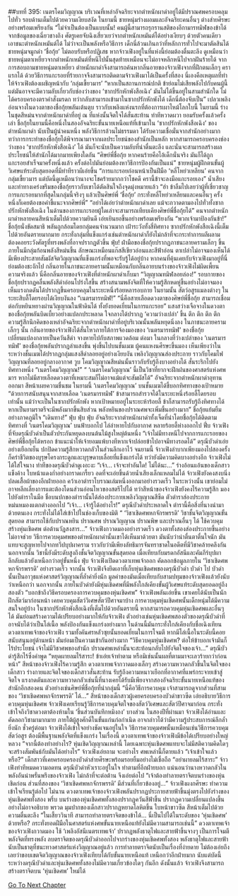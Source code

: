 ##บทที่ 395: เนตรโคมวิญญาณ
บริเวณที่เหล่าอัจฉริยะจากตำหนักผาดำอยู่ได้มีปราณศพครอบคลุมไปทั่ว รอบด้านเต็มไปด้วยความเงียบสงัด
ในยามนี้ ชายหนุ่มร่างผอมและอัจฉริยะคนอื่นๆ ต่างส่ายศีรษะอย่างพร้อมเพรียงกัน
“ไม่จำเป็นต้องเป็นแบบนั้น! คนผู้นี้สามารถรุกรานสติของอีกามารทมิฬของข้าได้ จากข้อมูลของเฉี่ยวชางถิง ศัตรูเคยจับฉิงเสี่ยวเยว่จากตำหนักเหมันต์ได้อย่างเงียบๆ ด้วยตัวคนเดียว เอาชนะตำหนักเหมันต์ได้ ไม่ว่าจะเป็นพลังหรือวิธีการ เด็กนี่ล้วนเกินกว่าที่หลักการทั่วไปจะมาตัดสินได้
ชายหนุ่มจมูกดำ ‘ชื่อกุ้ย’ ไม่ตอบรับหรือปฏิเสธ
หากจ้าวเฟิงอยู่ในที่แห่งนี้ย่อมต้องตื่นตะลึง ดูเหมือนว่าชายหนุ่มตาเหยี่ยวจากตำหนักเหมันต์ที่หนีไปนั้นสุดท้ายเหมือนจะไม่อาจหลีกหนีไปจากฝันร้ายได้
จากการสอบถามชายหนุ่มตาเหยี่ยว ตำหนักผาดำจึงสามารถค้นหากลิ่นอายของจ้าวเฟิงจากที่ฝึกตนเล็กๆ คราแรกได้ ด้วยวิธีการแกะรอยที่ร้ายกาจจึงสามารถติดตามจ้าวเฟิงมาได้เป็นครั้งที่สอง
นี่เองคือเหตุผลที่ทำให้จ้าวเฟิงต้องเผชิญหน้ากับ ‘กลุ่มเขี้ยวมาร’
“หากเป็นสถานการณ์ปกติ ข้าย่อมไม่เสียพลังไปกับคนผู้นี้ แต่มันอาจจะมีความลับเกี่ยวกับช่องว่างของ ‘ซากปรักหักพังสือเฉิง’ มันไม่ได้ขึ้นอยู่ในสามสำนักใด ไม่ได้ครอบครองตราคำสั่งมรดก ทว่ากลับสามารถเข้ามาในซากปรักหักพังได้ เด็กนี่ต้องจับเป็น”
เปลวเพลิงอ่อนจางในดวงตาของชื่อกุ้ยพลันเต้นตุบ ราวกับเพลิงแห่งนรกที่ต้องการเผาไหม้โลกใบนี้
ในยามนี้ ร่างในชุดสีหม่นจากตำหนักผาดำที่อยู่ ณ ที่แห่งนั้นจิตใจได้สั่นสะท้าน ท่าทีหวาดผวา ยอมรับครั้งแล้วครั้งเล่า
ชื่อกุ้ยในยามนี้คือหนึ่งในสองอัจฉริยะขั้นนายเหนือแท้ที่เข้ามาใน ‘ซากปรักหักพังสือเฉิง’ ของตำหนักผาดำ นับเป็นผู้นำคนหนึ่ง พลังวิธีการล้วนไม่ธรรมดา ได้รับความเชื่อมั่นจากสำนักอย่างมาก
ทว่าการกระทำของชื่อกุ้ยได้พิจารณามาจากผลประโยชน์ของสำนักเป็นหลัก
หากสามารถครอบครองช่องว่างของ ‘ซากปรักหักพังสือเฉิง’ ได้ มันก็จะนับเป็นความลับที่น่าตื่นตะลึง และนั่นจะสามารถสร้างผลประโยชน์ให้สำนักได้มากมายเพียงใดกัน
“ศิษย์พี่ชื่อกุ้ย หากคนร้ายคือไอ้เด็กนั่นจริง มันก็ได้ถูกแกะรอยสำเร็จมาครั้งหนึ่งแล้ว ครั้งต่อไปมันย่อมต้องหาวิธีการป้องกันเป็นแน่”
ชายหนุ่มผู้ฝึกตนขั้นผู้วิเศษแท้ระดับสุดยอดที่มีท่าทีราวผีเอ่ยขึ้น
“การแกะรอยก่อนหน้าเป็นฝีมือ ‘หลี่โหย่วเหลียน’ คนจากกลุ่มเขี้ยวมาร แต่บัดนี้ดูเหมือนว่านางจะโชคร้ายมากกว่าโชคดี ครานี้ข้าจะลงมือแกะรอยเอง”
น้ำเสียงและท่าทางเคร่งขรึมของชื่อกุ้ยราวกับเขาได้ตัดสินใจถึงจุดมุ่งหมายแล้ว
“ฮ่า ข้าลืมไปเลยว่าผู้ที่เชี่ยวชาญการแกะรอยมากที่สุดในกลุ่มนี้จริงๆ แล้วเป็นศิษย์พี่ ‘ชื่อกุ้ย’ กระทั่งหลี่โหย่วเหลียนและคนอื่นๆ ครั้งหนึ่งก็เคยต้องขอคำชี้แนะจากศิษย์พี่”
“อย่าได้เอ่ยว่าตำหนักผาดำเลย แม้จะกวาดตามองไปทั่วทั้งซากปรักหักพังสือเฉิง ในด้านของการแกะรอยผู้ใดเล่าจะสามารถเทียบเคียงศิษย์พี่ชื่อกุ้ยได้”
คนจากตำหนักผาดำหลายคนสีหน้าเต็มไปด้วยความยินดี เอ่ยเยินยอขึ้นอย่างพร้อมเพรียงกัน
“พวกเจ้ามาป้องกันข้า!”
ชื่อกุ้ยนั่งขัดสมาธิ พลันถูกล้อมโดยกลุ่มคนจำนวนมาก เฝ้าระวังทั้งสี่ทิศทาง
ซากปรักหักพังสือเฉิงนี้เต็มไปด้วยอันตรายมากมาย กระทั่งกลุ่มที่แข็งแกร่งเช่นตำหนักผาดำก็ยังไม่กล้าที่จะกระทำการผลีผลาม ต้องคอยระวังศัตรูที่ทรงพลังที่อาจปรากฏตัวขึ้น
ฟุ่บ!
ฝ่ามือของชื่อกุ้ยปรากฏภาชนะลายครามเล็กๆ ขึ้น ภายในมีกลุ่มก้อนพลังสีหม่นขึ้น ลักษณะเหมือนแก๊สสีเขียวอ่อนและสีฟ้าอ่อน ตาเปล่าไม่อาจมองเห็นได้ มีเพียงประสาทสัมผัสจิตวิญญาณที่แข็งแกร่งที่พอจะรับรู้ได้อยู่บ้าง
หากคนที่คุ้นเคยกับจ้าวเฟิงมาอยู่ที่นี่ย่อมต้องชะงักไป กลิ่นอายในภาชนะลายครามนั้นเหมือนกับกลิ่นอายบนร่างของจ้าวเฟิงไม่ผิดเพี้ยน
ความจริงแล้ว นี่คือกลิ่นอายของจ้าวเฟิงที่ตำหนักผาดำเก็บมา
“วิญญาณทมิฬลอยล่อง!”
รอบกายของชื่อกุ้ยปรากฏคลื่นพลังสีดำอ่อนโปร่งใสขึ้น สร้างสนามพลังจิตที่ให้ความรู้สึกหดหู่ขึ้นอย่างไม่อาจมองเห็นแรงกดดันได้ปรากฏขึ้นครอบคลุมในระยะหนึ่งร้อยหลารอบกาย
ในยามนั้น สัตว์อสูรแมลงต่างๆ ในระยะสิบลี้โดยรอบได้เงียบงันลง
“เนตรมารทมิฬ!”
“นี่คือสายเลือดดวงตาของศิษย์พี่ชื่อกุ้ย สามารถเชื่อมต่อกับหยินหยางผ่านวิญญาณในฟ้าดินได้ ทั้งยังยอดเยี่ยมในการแกะรอย”
แสงสว่างเจือจางในดวงตาของชื่อกุ้ยพลันบิดเบี้ยวอย่างแปลกประหลาด ใจกลางได้ปรากฏ ‘ความว่างเปล่า’ ขึ้น
ตึก ตึก ตึก ตึก
ความรู้สึกนึกคิดของเหล่าอัจฉริยะจากตำหนักผาดำที่อยู่บริเวณนั้นพลันหยุดนิ่งลง
ในภาชนะลายครามเล็กๆ นั้น กลิ่นอายของจ้าวเฟิงได้สั่นไหวภายใต้การจ้องมองของ ‘เนตรมารทมิฬ’ ของชื่อกุ้ย เปลี่ยนแปลงกลายเป็นควันสีดำ จางหายไปกับสภาพแวดล้อม
ต่อมา
ในกลางที่ว่างเปล่าของ ‘เนตรมารทมิฬ’ ของชื่อกุ้ยพลันปรากฏลำแสงขึ้น พุ่งขึ้นไปบนชั้นเมฆ
ผู้คนแหงนศีรษะขึ้นมอง เห็นเพียงว่าในระหว่างชั้นเมฆได้ปรากฏกลุ่มแสงสีดำลอยอยู่อย่างเงียบงัน เพลิงวิญญาณส่องประกาย ราวกับโคมไฟวิญญาณที่ลอยอยู่กลางอากาศ
วูบ
โคมวิญญาณสีหม่นนั้นราวกับรับรู้ถึงบางอย่างได้ สั่นระริกไปยังทิศทางหนึ่ง
“เนตรโคมวิญญาณ!”
“ ‘เนตรโคมวิญญาณ’ นี้เป็นวิชาที่ยากจะฝึกฝนของศาสตร์แห่งศพมาร หากไม่มีสายเลือดดวงตาที่เหมาะสมก็ไม่อาจแม้แต่จะสัมผัสได้”
อัจฉริยะจากตำหนักผาดำอุทานออกมา สีหน้าเผยความชื่นชม
ในยามนี้ ‘เนตรโคมวิญญาณ’ บนชั้นเมฆได้ชี้บอกทิศทางของเป้าหมาย
“ด้วยการสนับสนุนจากสายเลือด ‘เนตรมารทมิฬ’ ข้าสามารถสำรวจได้ในระยะหนึ่งร้อยลี้โดยรอบเท่านั้น แม้ว่าจะเป็นในซากปรักหักพัง หากเป้าหมายอยู่ในระยะห้าร้อยลี้ ข้าก็สามารถรับรู้ถึงทิศทางได้ หากเป็นยามราตรีจะมีพลังมากขึ้นสิบส่วน พลังหยินของปราณศพจะเพิ่มขึ้นอย่างมาก”
ชื่อกุ้ยแย้มยิ้มอย่างภาคภูมิใจ
“เดินทาง!”
ฟุ่บ ฟุ่บ ฟุ่บ
อัจฉริยะจากตำหนักผาดำทั้งเจ็ดที่นำโดยชื่อกุ้ยได้ติดตามทิศทางที่ ‘เนตรโคมวิญญาณ’ บนฟ้าบอกไป ไล่ล่าหายไปกับอากาศ
หลายร้อยลี้ห่างออกไป
ฟึ่บ
จ้าวเฟิงที่จับดรุณีบัวดำเป็นตัวประกันหยุดลงบนต้นไม้สูงใหญ่ต้นหนึ่ง
“เจ้าไม่มีทางหนีไปจากการแกะรอยของศิษย์พี่ชื่อกุ้ยได้หรอก ข้าแนะนำให้เจ้ายอมแพ้บางทีหากเจ้าปล่อยข้าไปอาจมีทางรอดได้”
ดรุณีบัวดำเอ่ยอย่างเยือกเย็น ปกปิดความรู้สึกหวาดกลัวในส่วนลึกเอาไว้
จนยามนี้ จ้าวเฟิงลำบากเพียงมองไปสองครั้งก็คร่าชีวิตของบุรุษโครงกระดูกและบุรุษดาบเลื่อยที่แข็งแกร่งได้ ทว่ายังมีความคิดบางอย่างอีก
จ้าวเฟิงไม่ได้ใส่ใจนาง ท่าทีของดรุณีบัวดำดูเงอะงะ
“เจ้า... เจ้าจะทำอันใด! ไม่ได้นะ...”
ร่างอ้อนแอ้นของเด็กสาวแข็งค้าง ใบหน้าแดงก่ำอย่างกราดเกรี้ยว อดที่จะเอ่ยขึ้นด้วยน้ำเสียงเล็กแหลมไม่ได้
จ้าวเฟิงยังคงสงบนิ่ง ปลดเสื้อผ้าของอีกฝ่ายออก คว้าเอาตำราโบราณเล่มหนึ่งออกมาอย่างรวดเร็ว
ในระหว่างนั้น เขาย่อมไม่อาจหลีกเลี่ยงการแตะต้องโดนส่วนอ่อนไหวของสตรีไปได้ ทว่าสีหน้าของจ้าวเฟิงยังคงไร้ความรู้สึก มองไปยังตำราในมือ
ชื่อบนปกของตำรานั้นได้ส่องประกายเพลิงวิญญาณสีซีด ตัวตำราส่องประกายหม่นหมองแตกต่างออกไป
“เจ้า... เจ้ารู้ได้อย่างไร!”
ดรุณีบัวดำประหลาดใจ ตำรานี้คือสิ่งที่นางนำมาด้วยตนเอง กระทั่งไม่ได้ใส่เข้าไปในช่องเก็บของมิติ
“ ‘วิชาเชิดศพหกจักรพรรดิ’ วิชาชั้นจิตวิญญาณขั้นสุดยอด สามารถใช้กับปราณหยิน ปราณศพ ปราณวิญญาณ ปราณพิษ และปราณอื่นๆ ได้ ใช้ควบคุมสร้างหุ่นเชิดศพ ต่อต้านวัฏสงสาร...”
จ้าวเฟิงกวาดมองอย่างรวดเร็ว ดวงตาทั้งสองส่องประกายขึ้นอย่างไม่อาจช่วย
วิธีการควบคุมศพของตำหนักผาดำนั้นเขาได้เห็นมาด้วยตา มันนับว่าน่าตื่นตาตื่นใจนัก มันแทบจะสูญหายไปจากทวีปบุปผาคราม ราวกับว่ามีเพียงลัทธิมารจันทราชาดในอดีตที่มีวิชาคล้ายคลึงกัน
นอกจากนั้น วิชานี้ยังมีระดับสูงถึงชั้นจิตวิญญาณขั้นสุดยอด เมื่อเทียบกับมรดกอัสนีและคัมภีร์บุปผาลึกลับแล้วยังเหนือกว่าอยู่ขั้นหนึ่ง
ฟุ่บ
จ้าวเฟิงเปิดดวงตาเทพเจ้าออก คัดลอกข้อมูลภายใน ‘วิชาเชิดศพหกจักรพรรดิ’ อย่างรวดเร็ว
จากนั้น
จ้าวเฟิงจึงยึดเอาที่เก็บหุ่นเชิดศพของดรุณีบัวดำ บัวดำ ไป
บัวดำนั้นเป็นอาวุธแห่งศาสตร์วิญญาณที่ล้ำค่ายิ่งนัก มูลค่าของมันเมื่อเทียบกับสามปทุมของจ้าวเฟิงแล้วยังนับว่าเหนือกว่า นอกจากนั้น ภายในบัวดำยังมีหุ่นเชิดศพที่มีพลังใกล้เคียงขั้นผู้วิเศษแท้ระดับสุดยอดอยู่ถึงสองตัว
“บอกข้าถึงวิธีครอบครองการควบคุมของหุ่นเชิดศพ”
จ้าวเฟิงพลันเอ่ยขึ้น
เขาเคยได้นับเป็นนักฝึกสัตว์มาก่อนหน้า เคยควบคุมสัตว์วิเศษสัตว์ปีศาจมาบ้าง การควบคุมหุ่นเชิดศพนั้นเด็กหนุ่มได้มีความสนใจอยู่บ้าง
ในซากปรักหักพังสือเฉิงที่เต็มไปด้วยอันตรายนี้ หากสามารถควบคุมหุ่นเชิดศพและอื่นๆ ได้ มันย่อมสร้างความได้เปรียบอย่างมากให้กับจ้าวเฟิง
ตัวอย่างเช่นหุ่นเชิดศพสองตัวของดรุณีบัวดำที่อาจนับได้ว่าเป็นโล่เนื้อ พลังป้องกันแข็งแกร่งอย่างมาก ในด้านนี้มันกระทั่งใกล้เคียงกับชื่อเฉิงเทียน
ดวงตาเทพเจ้าของจ้าวเฟิง รวมทั้งคันศรหลัวซุยนั้นยอดเยี่ยมในการโจมตี หากมีโล่เนื้อในระดับนี้คอยสนับสนุนอยู่ด้านหน้า มันย่อมเป็นความเข้ากันอย่างมาก
“วิธีควบคุมหุ่นเชิดศพ? ต่อให้ข้าบอกเจ้ามันก็ไร้ประโยชน์ เจ้าไม่มีวิชาศพของสำนัก ปราณศพเหล่านั้นจะสะท้อนกลับไปยังจิตใจของเจ้า...”
ดรุณีบัวดำรู้สึกไร้ซึ่งคำพูด
“หยุดผายลมไร้สาระ! ข้าเอ่ยเจ้าทำตาม หรือมิเช่นนั้นผลที่ตามมาจะเลวร้ายกว่าก่อนหน้า”
สีหน้าของจ้าวเฟิงไร้ความรู้สึก ดวงตาเทพเจ้ากวาดมองเล็กๆ สร้างความหวาดกลัวขึ้นในจิตใจของเด็กสาว
ร่างกายและจิตใจของเด็กสาวสั่นสะท้าน รับรู้ถึงความหนาวเยือกที่อากาศที่แพร่กระจายเข้าสู่จิตใจ
แรงกดดันและความหวาดกลัวเช่นนี้ที่นางเคยได้รับมีเพียงจากสองอัจฉริยะขั้นนายเหนือแท้ของสำนักอีกสองคน ตัวอย่างเช่นศิษย์พี่ชื่อกุ้ยที่นำกลุ่มนี้
“นี่คือวิธีการควบคุม เจ้าสามารถดูจากส่วนที่สามของ ‘วิชาเชิดศพหกจักรพรรดิ’ ได้...”
สีหน้าของเด็กสาวผู้เคยครอบครองบัวดำขาวซีด เอ่ยอธิบายวิธีการควบคุมหุ่นเชิดศพ
จ้าวเฟิงเคยเรียนรู้วิธีการควบคุมจิตใจของสัตว์วิเศษและสัตว์ปีศาจมาก่อน กระทั่งเข้าใจถึงวิชาดวงตาต้องห้ามใน ‘ชิ้นส่วนบันทึกหมิงถง’ บางส่วน
ในสองปีที่ผ่านมา จ้าวเฟิงได้อ่านและคัดลอกวิชามามากมาย ภายใต้ผู้สูงศักดิ์ในขั้นแก่นก่อกำเนิด อาจกล่าวได้ว่ามีความรู้ประสบการณ์ลึกล้ำยิ่งนัก
ชั่วครู่ต่อมา จ้าวเฟิงได้เข้าใจอย่างชัดเจนอยู่ในใจ
วิธีการควบคุมศพนั้นเหมือนเช่นวิธีการควบคุมสัตว์อสูร ต้องมีพื้นฐานพลังจิตที่แข็งแกร่ง
ในเรื่องนี้ ดวงตาเทพเจ้าของจ้าวเฟิงมีข้อได้เปรียบอย่างใหญ่หลวง
“จากนี้ต้องทำอย่างไร? หุ่นเชิดวิญญาณเหล่านี้ โดยเฉพาะหุ่นเชิดศพแทบจะไม่มีสติความคิดใดๆ จะสร้างสัมพันธ์กับมันได้อย่างไร”
จ้าวเฟิงเอ่ยถาม
จะอย่างไร ศพเหล่านี้ก็ตายแล้ว
“เจ้าเข้าใจแล้วหรือ?”
เด็กสาวที่เคยครอบครองบัวดำส่ายศีรษะพร้อมรอยยิ้มอย่างไม่เชื่อถือ
“อย่าผายลมไร้สาระ”
จ้าวเฟิงท่าทีหมดความอดทน
ดรุณีบัวดำหัวเราะอยู่ในใจ ทำตามที่อีกฝ่ายบอก
แน่นอนว่านางหวาดกลัวในพลังอันน่าพรั่นพรึงของจ้าวเฟิง ไม่กล้าที่จะต่อต้าน จึงเอ่ยต่อไป “เจ้าต้องทำลายตราจิตบนร่างของหุ่นเชิดก่อน ส่วนที่สองของ ‘วิชาเชิดศพหกจักรพรรดิ’ มีส่วนที่เกี่ยวข้องอยู่...”
จ้าวเฟิงผงกศีรษะ ทำความเข้าใจเรียนรู้ต่อไป
ไม่นาน
ดวงตาเทพเจ้าของจ้าวเฟิงพลันปรากฏประกายสายฟ้าขึ้นมุ่งตรงไปยังร่างของหุ่นเชิดศพทั้งสอง
พรึ่บ
บนร่างของหุ่นเชิดศพทั้งสองปรากฏควันสีฟ้าขึ้น ปรากฏความเปลี่ยนแปลงขึ้นอย่างไม่อาจอธิบาย
พรวด
มุมปากของเด็กสาวปรากฏหยาดโลหิตขึ้น ใบหน้าขาวซีด สีหน้าเต็มไปด้วยความตื่นตะลึง “ในเสี้ยววินาที สามารถทำลายตราจิตของข้าได้... นี่เป็นไปได้ในระดับของ ‘หุ่นเชิดศพ’ ด้วยหรือ? กระทั่งยอดฝีมือในศาสตร์แห่งศพขั้นนายเหนือแท้ยังไม่มีความสามารถเช่นนี้”
ดวงตาเทพเจ้าของจ้าวเฟิงกวาดมอง ใช้ ‘เพลิงอัสนีเนตรเทพเจ้า’ ปรากฏพลังธาตุไฟและสายฟ้าขึ้นจางๆ เป็นการโจมตีพลังจิตที่ทรงพลัง ลบตราจิตของดรุณีบัวดำออกไปจากร่างของหุ่นเชิดศพทั้งสอง
พลังธาตุไฟและสายฟ้านับเป็นธาตุที่ชนะทางศาสตร์แห่งวิญญาณอยู่แล้ว การทำลายตราจิตนับเป็นเรื่องที่ง่ายดาย ไม่ต้องเอ่ยถึงเลยว่าขอบเขตจิตวิญญาณของจ้าวเฟิงเทียบได้กับขั้นนายเหนือแท้ เหนือกว่าอีกฝ่ายมาก
นับแต่บัดนี้
ระหว่างดรุณีบัวดำและหุ่นเชิดศพทั้งสองไม่มีความเกี่ยวข้องใดๆ กันอีก
ดังนั้นแล้ว จ้าวเฟิงจึงสามารถสร้างตราจิตบน ‘หุ่นเชิดศพ’ ใหม่ได้


[Go To Next Chapter]( ./175.md)